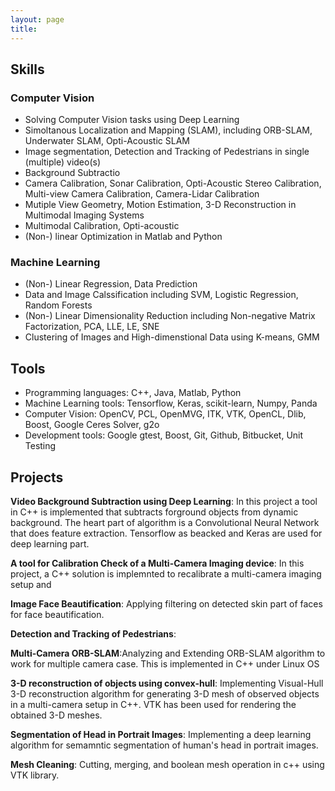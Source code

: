 ```yaml
---
layout: page
title: 
---
```


## Skills

### Computer Vision
* Solving Computer Vision tasks using Deep Learning
* Simoltanous Localization and Mapping (SLAM), including ORB-SLAM, Underwater SLAM, Opti-Acoustic SLAM
* Image segmentation, Detection and Tracking of Pedestrians in single (multiple) video(s)
* Background Subtractio
* Camera Calibration, Sonar Calibration, Opti-Acoustic Stereo Calibration, Multi-view Camera Calibration, Camera-Lidar Calibration
* Mutiple View Geometry, Motion Estimation, 3-D Reconstruction in Multimodal Imaging Systems
* Multimodal Calibration, Opti-acoustic 
* (Non-) linear Optimization in Matlab and Python
### Machine Learning
* (Non-) Linear Regression, Data Prediction
* Data and Image Calssification including SVM, Logistic Regression, Random Forests
* (Non-) Linear Dimensionality Reduction including Non-negative Matrix Factorization, PCA, LLE, LE, SNE
* Clustering of Images and High-dimenstional Data using K-means, GMM

## Tools
* Programming languages: C++, Java, Matlab, Python
* Machine Learning tools: Tensorflow, Keras, scikit-learn, Numpy,  Panda
* Computer Vision: OpenCV, PCL, OpenMVG, ITK, VTK, OpenCL, Dlib, Boost, Google Ceres Solver, g2o 
* Development tools: Google gtest, Boost, Git, Github, Bitbucket, Unit Testing

## Projects

**Video Background Subtraction using Deep Learning**: In this project a tool in C++ is implemented that subtracts forground objects from dynamic background. The heart part of algorithm is a Convolutional Neural Network that does feature extraction. Tensorflow as beacked and Keras are used for deep learning part. 

**A tool for Calibration Check of a Multi-Camera Imaging device**: In this project, a C++ solution is implemnted to recalibrate a multi-camera imaging setup and 


**Image Face Beautification**: Applying filtering on detected skin part of faces for face beautification. 


**Detection and Tracking of Pedestrians**:

**Multi-Camera ORB-SLAM**:Analyzing and Extending ORB-SLAM algorithm to work for multiple camera case. This is implemented in C++ under Linux OS

**3-D reconstruction of objects using convex-hull**: Implementing Visual-Hull 3-D reconstruction algorithm for generating 3-D mesh of observed objects in a multi-camera setup in C++. VTK has been used for rendering the obtained 3-D meshes.

**Segmentation of Head in Portrait Images**: Implementing a deep learning algorithm for semamntic segmentation of human's head in portrait images.

**Mesh Cleaning**: Cutting, merging, and boolean mesh operation in c++ using VTK library.







